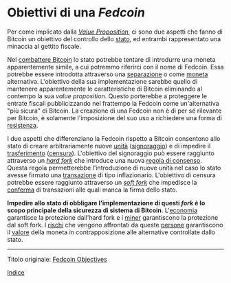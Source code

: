 # Obiettivi di una _Fedcoin_



Per come implicato dalla [_Value Proposition_](ch003-value-proposition.md), ci sono due aspetti che fanno di Bitcoin un obiettivo del controllo dello [stato](ch101-glossary.md#stato), ed entrambi rappresentato una minaccia al gettito fiscale.

Nel [combattere Bitcoin](ch014-other-means-principle.md) lo stato potrebbe tentare di introdurre una moneta apparentemente simile, a cui potremmo riferirci con il nome di Fedcoin. Essa potrebbe essere introdotta attraverso una [separazione](ch101-glossary.md#separazione-split) o come [moneta](ch101-glossary.md#moneta) alternativa. L'obiettivo della sua implementazione sarebbe quello di mantenere apparentemente le caratteristiche di Bitcoin eliminando al contempo la sua _value proposition_. Questo porterebbe a proteggere le entrate fiscali pubblicizzando nel frattempo la Fedcoin come un'alternativa "più sicura" di Bitcoin. La creazione di una Fedcoin non è di per sé rilevante per Bitcoin, è solamente l'imposizione del suo uso a richiedere una forma di [resistenza](ch004-axiom-of-resistance.md).

I due aspetti che differenziano la Fedcoin rispetto a Bitcoin consentono allo stato di creare arbitrariamente nuove [unità](ch101-glossary.md#unità) ([signoraggio](https://en.wikipedia.org/wiki/Seigniorage)) e di impedire il [trasferimento](ch101-glossary.md#trasferimento) ([censura](ch101-glossary.md#censura)). L'obiettivo del signoraggio può essere raggiunto attraverso un [_hard fork_](ch101-glossary.md#hard-fork) che introduce una nuova [regola di consenso](ch101-glossary.md#regola). Questa regola permetterebbe l'introduzione di nuove unità nel caso lo stato avesse firmato una [transazione](ch101-glossary.md#transazione) di tipo inflazionario. L'obiettivo di censura potrebbe essere raggiunto attraverso un [_soft fork_](ch101-glossary.md#soft-fork) che impedisce la [conferma](ch101-glossary.md#conferma) di transazioni alle quali manca la firma dello stato.

**Impedire allo stato di obbligare l'implementazione di questi _fork_ è lo scopo principale della sicurezza di sistema di Bitcoin**. L'[economia](ch101-glossary.md#economia) garantisce la protezione dall'hard fork e i [miner](ch101-glossary.md#miner) garantiscono la protezione dal soft fork. I [rischi](ch016-risk-sharing-principle.md) che vengono affrontati da queste [persone](ch101-glossary.md#persona) garantiscono il [valore](ch101-glossary.md#valore) della moneta in contrapposizione alle alternative controllate dallo stato.

---

Titolo originale: [Fedcoin Objectives](https://github.com/libbitcoin/libbitcoin-system/wiki/Fedcoin-Objectives)

[Indice](/README.md)

